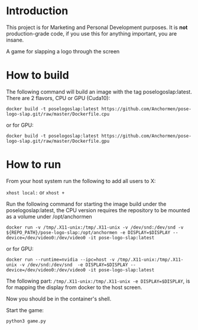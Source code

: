 # Introduction
This project is for Marketing and Personal Development purposes. It is **not** production-grade code, if you use this for 
anything important, you are insane.

A game for slapping a logo through the screen

# How to build

The following command will build an image with the tag poselogoslap:latest. There are 2 flavors, CPU or GPU (Cuda10):

`docker build -t poselogoslap:latest https://github.com/Anchormen/pose-logo-slap.git/raw/master/Dockerfile.cpu`

or for GPU:

`docker build -t poselogoslap:latest https://github.com/Anchormen/pose-logo-slap.git/raw/master/Dockerfile.gpu`

# How to run

From your host system run the following to add all users to X:

`xhost local:` or `xhost +`

Run the following command for starting the image build under the poselogoslap:latest, the CPU version requires the repository to be mounted as a volume under /opt/anchormen

`docker run -v /tmp/.X11-unix:/tmp/.X11-unix -v /dev/snd:/dev/snd -v ${REPO_PATH}/pose-logo-slap:/opt/anchormen -e DISPLAY=$DISPLAY --device=/dev/video0:/dev/video0 -it pose-logo-slap:latest`

or for GPU:

`docker run --runtime=nvidia --ipc=host -v /tmp/.X11-unix:/tmp/.X11-unix -v /dev/snd:/dev/snd  -e DISPLAY=$DISPLAY --device=/dev/video0:/dev/video0 -it pose-logo-slap:latest`

The following part: `/tmp/.X11-unix:/tmp/.X11-unix -e DISPLAY=$DISPLAY`, is for mapping the display from docker to the host screen.

Now you should be in the container's shell.

Start the game:

`python3 game.py`


